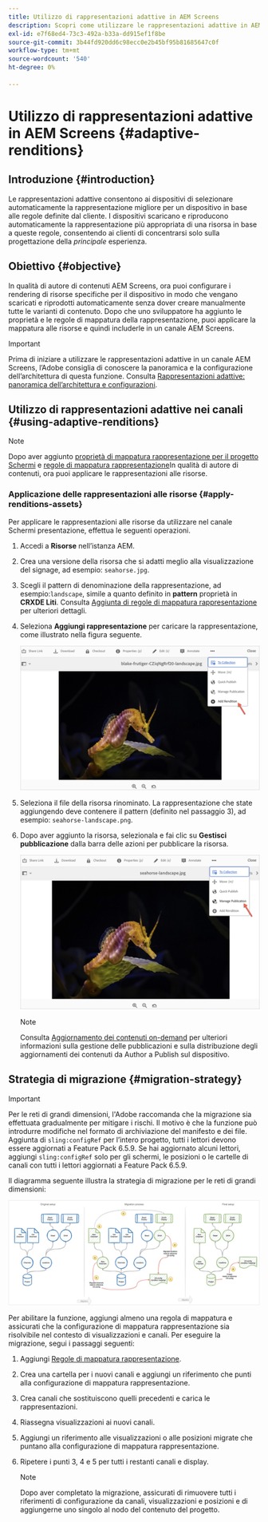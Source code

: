 ```yaml
---
title: Utilizzo di rappresentazioni adattive in AEM Screens
description: Scopri come utilizzare le rappresentazioni adattive in AEM Screens.
exl-id: e7f68ed4-73c3-492a-b33a-dd915ef1f8be
source-git-commit: 3b44fd920dd6c98ecc0e2b45bf95b81685647c0f
workflow-type: tm+mt
source-wordcount: '540'
ht-degree: 0%

---
```


# Utilizzo di rappresentazioni adattive in AEM Screens {#adaptive-renditions}

## Introduzione {#introduction}

Le rappresentazioni adattive consentono ai dispositivi di selezionare automaticamente la rappresentazione migliore per un dispositivo in base alle regole definite dal cliente. I dispositivi scaricano e riproducono automaticamente la rappresentazione più appropriata di una risorsa in base a queste regole, consentendo ai clienti di concentrarsi solo sulla progettazione della *principale* esperienza.

## Obiettivo {#objective}

In qualità di autore di contenuti AEM Screens, ora puoi configurare i rendering di risorse specifiche per il dispositivo in modo che vengano scaricati e riprodotti automaticamente senza dover creare manualmente tutte le varianti di contenuto.
Dopo che uno sviluppatore ha aggiunto le proprietà e le regole di mappatura della rappresentazione, puoi applicare la mappatura alle risorse e quindi includerle in un canale AEM Screens.

>[!IMPORTANT]
>Prima di iniziare a utilizzare le rappresentazioni adattive in un canale AEM Screens, l’Adobe consiglia di conoscere la panoramica e la configurazione dell’architettura di questa funzione. Consulta [Rappresentazioni adattive: panoramica dell’architettura e configurazioni](/help/user-guide/adaptive-renditions.md).

## Utilizzo di rappresentazioni adattive nei canali {#using-adaptive-renditions}

>[!NOTE]
>Dopo aver aggiunto [proprietà di mappatura rappresentazione per il progetto Schermi](/help/user-guide/adaptive-renditions.md#rendition-mapping-new) e [regole di mappatura rappresentazione](/help/user-guide/adaptive-renditions.md#add-rendition-mapping-rules)In qualità di autore di contenuti, ora puoi applicare le rappresentazioni alle risorse.

### Applicazione delle rappresentazioni alle risorse {#apply-renditions-assets}

Per applicare le rappresentazioni alle risorse da utilizzare nel canale Schermi presentazione, effettua le seguenti operazioni.

1. Accedi a **Risorse** nell’istanza AEM.
1. Crea una versione della risorsa che si adatti meglio alla visualizzazione del signage, ad esempio: `seahorse.jpg`.
1. Scegli il pattern di denominazione della rappresentazione, ad esempio:`landscape`, simile a quanto definito in **pattern** proprietà in **CRXDE Liti**. Consulta [Aggiunta di regole di mappatura rappresentazione](/help/user-guide/adaptive-renditions.md#add-rendition-mapping-rules) per ulteriori dettagli.
1. Seleziona **Aggiungi rappresentazione** per caricare la rappresentazione, come illustrato nella figura seguente.

   ![immagine](/help/user-guide/assets/adaptive-renditions/manage-pub-asset2.png)

1. Seleziona il file della risorsa rinominato. La rappresentazione che state aggiungendo deve contenere il pattern (definito nel passaggio 3), ad esempio: `seahorse-landscape.png`.
1. Dopo aver aggiunto la risorsa, selezionala e fai clic su **Gestisci pubblicazione** dalla barra delle azioni per pubblicare la risorsa.

   ![immagine](/help/user-guide/assets/adaptive-renditions/manage-pub-asset1.png)

   >[!NOTE]
   >Consulta [Aggiornamento dei contenuti on-demand](https://experienceleague.adobe.com/en/docs/experience-manager-screens/user-guide/authoring/content-updates/on-demand-content) per ulteriori informazioni sulla gestione delle pubblicazioni e sulla distribuzione degli aggiornamenti dei contenuti da Author a Publish sul dispositivo.

## Strategia di migrazione {#migration-strategy}

>[!IMPORTANT]
>Per le reti di grandi dimensioni, l&#39;Adobe raccomanda che la migrazione sia effettuata gradualmente per mitigare i rischi. Il motivo è che la funzione può introdurre modifiche nel formato di archiviazione del manifesto e dei file. Aggiunta di `sling:configRef` per l’intero progetto, tutti i lettori devono essere aggiornati a Feature Pack 6.5.9. Se hai aggiornato alcuni lettori, aggiungi `sling:configRef` solo per gli schermi, le posizioni o le cartelle di canali con tutti i lettori aggiornati a Feature Pack 6.5.9.

Il diagramma seguente illustra la strategia di migrazione per le reti di grandi dimensioni:

![immagine](/help/user-guide/assets/adaptive-renditions/migration-strategy1.png)

Per abilitare la funzione, aggiungi almeno una regola di mappatura e assicurati che la configurazione di mappatura rappresentazione sia risolvibile nel contesto di visualizzazioni e canali. Per eseguire la migrazione, segui i passaggi seguenti:

1. Aggiungi [Regole di mappatura rappresentazione](/help/user-guide/adaptive-renditions.md).
1. Crea una cartella per i nuovi canali e aggiungi un riferimento che punti alla configurazione di mappatura rappresentazione.
1. Crea canali che sostituiscono quelli precedenti e carica le rappresentazioni.
1. Riassegna visualizzazioni ai nuovi canali.
1. Aggiungi un riferimento alle visualizzazioni o alle posizioni migrate che puntano alla configurazione di mappatura rappresentazione.
1. Ripetere i punti 3, 4 e 5 per tutti i restanti canali e display.

   >[!NOTE]
   >Dopo aver completato la migrazione, assicurati di rimuovere tutti i riferimenti di configurazione da canali, visualizzazioni e posizioni e di aggiungerne uno singolo al nodo del contenuto del progetto.
